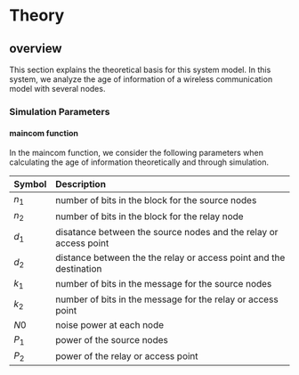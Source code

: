 # Theory
## overview 


This section explains the theoretical basis for this system model. In this system, we analyze the age of information of a wireless communication model with several nodes. 
### Simulation Parameters

#### maincom function
In the maincom function, we consider the following parameters when calculating the age of information theoretically and through simulation.


| Symbol       | Description                                                      |
|:--------------  |:---------------------------------------------------------------- |
| $n_{1}$      |number of bits in the block for the source nodes                  |
| $n_{2}$         |number of bits in the block for the relay node                    |
| $d_{1}$           | disatance between the source nodes and the relay or access point                             |
| $d_{2}$       | distance between the the relay or access point and the destination  |
| $k_{1}$  | number of bits in the message for the source nodes        |
| $k_{2}$    | number of bits in the message for the relay or access point   |
| $N0$                  |noise power  at each node                 |
| $P_{1}$         |  power of the source nodes                  |
| $P_{2}$       | power of the relay or access point|